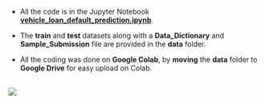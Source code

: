 - All the code is in the Jupyter Notebook [**vehicle_loan_default_prediction.ipynb**](https://github.com/mohitr7/python-ML/blob/master/ltfs-data-science-finhack/vehicle-loan-default-prediction/vehicle_loan_default_prediction.ipynb).


- The **train** and **test** datasets along with a **Data_Dictionary** and **Sample_Submission** file are provided in the **data** folder.


- All the coding was done on **Google Colab**, by **moving** the **data** folder to **Google Drive** for easy upload on Colab.
<br><br>

![](https://raw.githubusercontent.com/mohitr7/python-ML/master/images/ltfs_finhack.png)
